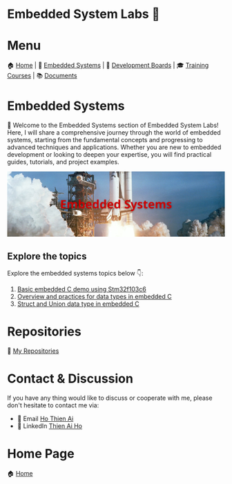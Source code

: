 # Embedded System Labs 🚀

# Menu

🏠 [Home](https://embesyslabs.github.io/) | 
🚀 [Embedded Systems](https://embesyslabs.github.io/embedded-systems/) |
🔨 [Development Boards](https://embesyslabs.github.io/development-boards/) |
🎓 [Training Courses](https://embesyslabs.github.io/training-courses/) |
📚 [Documents](https://embesyslabs.github.io/docs/)

# Embedded Systems

🎯 Welcome to the Embedded Systems section of Embedded System Labs! Here, I will share a comprehensive journey through the world of embedded systems, starting from the fundamental concepts and progressing to advanced techniques and applications. Whether you are new to embedded development or looking to deepen your expertise, you will find practical guides, tutorials, and project examples.

<!-- Images Placeholder -->
<img src="imgs/embedded-systems.png" alt="Embedded Systems"/>
<!-- Add more images as needed -->


## Explore the topics
Explore the embedded systems topics below 👇:
1. [Basic embedded C demo using Stm32f103c6](https://embesyslabs.github.io/embedded-systems/stm32f103c6-demo/)
2. [Overview and practices for data types in embedded C](https://embesyslabs.github.io/embedded-systems/embedded-c-data-types/)
3. [Struct and Union data type in embedded C](https://embesyslabs.github.io/embedded-systems/struct-union-data-types/)

# Repositories
🚀 [My Repositories](https://github.com/embesyslabs)

# Contact & Discussion
If you have any thing would like to discuss or cooperate with me, please don't hesitate to contact me via:
- 📧 Email [Ho Thien Ai](mailto:thienaiho95@gmail.com)
- 💼 LinkedIn [Thien Ai Ho](https://www.linkedin.com/in/thien-ai-ho/)

# Home Page
🏠 [Home](https://embesyslabs.github.io/)